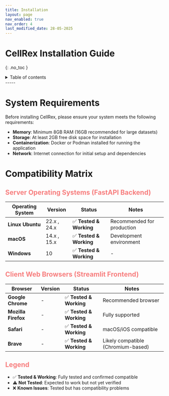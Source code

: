 ```yaml
---
title: Installation
layout: page
nav_enabled: true
nav_order: 4
last_modified_date: 28-05-2025
---
```

<style>
h2 {
color: #f77e7e; /* $red-000 */
 }
</style>
# CellRex Installation Guide
{: .no_toc }
<details closed markdown="block">
<summary>
 Table of contents
</summary>
 {: .text-delta }
- TOC
{:toc}
</details>
-----

# System Requirements

Before installing CellRex, please ensure your system meets the following requirements:

- **Memory**: Minimum 8GB RAM (16GB recommended for large datasets)
- **Storage**: At least 2GB free disk space for installation
- **Containerization**: Docker or Podman installed for running the application
- **Network**: Internet connection for initial setup and dependencies

# Compatibility Matrix

## Server Operating Systems (FastAPI Backend)

| Operating System | Version | Status | Notes |
|------------------|---------|--------|-------|
| **Linux Ubuntu** | 22.x , 24.x| ✅ **Tested & Working** | Recommended for production |
| **macOS** | 14.x , 15.x | ✅ **Tested & Working** | Development environment |
| **Windows** | 10 | ✅ **Tested & Working** | - |

## Client Web Browsers (Streamlit Frontend)

| Browser | Version | Status | Notes |
|---------|---------|--------|-------|
| **Google Chrome** | - | ✅ **Tested & Working** | Recommended browser |
| **Mozilla Firefox** | - | ✅ **Tested & Working** | Fully supported |
| **Safari** | - | ✅ **Tested & Working** | macOS/iOS compatible |
| **Brave** | - | ✅ **Tested & Working** | Likely compatible (Chromium-based) |

## Legend

- ✅ **Tested & Working**: Fully tested and confirmed compatible
- ⚠️ **Not Tested**: Expected to work but not yet verified
- ❌ **Known Issues**: Tested but has compatibility problems
